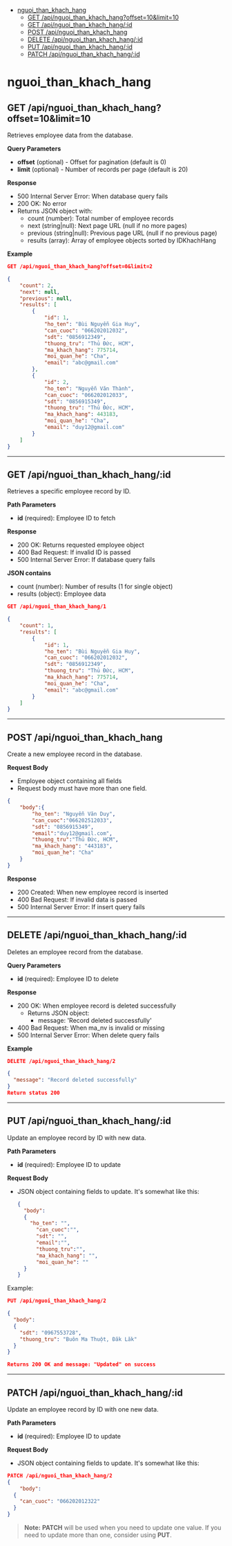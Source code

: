 - [nguoi\_than\_khach\_hang](#nguoi_than_khach_hang)
  - [GET /api/nguoi\_than\_khach\_hang?offset=10\&limit=10](#get-apinguoi_than_khach_hangoffset10limit10)
  - [GET /api/nguoi\_than\_khach\_hang/:id](#get-apinguoi_than_khach_hangid)
  - [POST /api/nguoi\_than\_khach\_hang](#post-apinguoi_than_khach_hang)
  - [DELETE /api/nguoi\_than\_khach\_hang/:id](#delete-apinguoi_than_khach_hangid)
  - [PUT /api/nguoi\_than\_khach\_hang/:id](#put-apinguoi_than_khach_hangid)
  - [PATCH /api/nguoi\_than\_khach\_hang/:id](#patch-apinguoi_than_khach_hangid)

# nguoi_than_khach_hang
## GET /api/nguoi_than_khach_hang?offset=10&limit=10

Retrieves employee data from the database.

**Query Parameters**

- **offset** (optional) - Offset for pagination (default is 0)
- **limit** (optional) - Number of records per page (default is 20)

**Response**

- 500 Internal Server Error: When database query fails
- 200 OK: No error
- Returns JSON object with:
  - count (number): Total number of employee records
  - next (string|null): Next page URL (null if no more pages)
  - previous (string|null): Previous page URL (null if no previous page)
  - results (array): Array of employee objects sorted by IDKhachHang

**Example**

```json
GET /api/nguoi_than_khach_hang?offset=0&limit=2

{
    "count": 2,
    "next": null,
    "previous": null,
    "results": [
        {
            "id": 1,
            "ho_ten": "Bùi Nguyễn Gia Huy",
            "can_cuoc": "066202012032",
            "sdt": "0856912349",
            "thuong_tru": "Thủ Đức, HCM",
            "ma_khach_hang": 775714,
            "moi_quan_he": "Cha",
            "email": "abc@gmail.com"
        },
        {
            "id": 2,
            "ho_ten": "Nguyễn Văn Thành",
            "can_cuoc": "066202012033",
            "sdt": "0856915349",
            "thuong_tru": "Thủ Đức, HCM",
            "ma_khach_hang": 443183,
            "moi_quan_he": "Cha",
            "email": "duy12@gmail.com"
        }
    ]
}
```

---

## GET /api/nguoi_than_khach_hang/:id

Retrieves a specific employee record by ID.

**Path Parameters**

- **id** (required): Employee ID to fetch

**Response**

- 200 OK: Returns requested employee object
- 400 Bad Request: If invalid ID is passed
- 500 Internal Server Error: If database query fails

**JSON contains**

- count (number): Number of results (1 for single object)
- results (object): Employee data

```json
GET /api/nguoi_than_khach_hang/1

{
    "count": 1,
    "results": [
        {
            "id": 1,
            "ho_ten": "Bùi Nguyễn Gia Huy",
            "can_cuoc": "066202012032",
            "sdt": "0856912349",
            "thuong_tru": "Thủ Đức, HCM",
            "ma_khach_hang": 775714,
            "moi_quan_he": "Cha",
            "email": "abc@gmail.com"
        }
    ]
}
```
---
## POST /api/nguoi_than_khach_hang

Create a new employee record in the database.

**Request Body**
- Employee object containing all fields
- Request body must have more than one field. 

```json
{
    "body":{
        "ho_ten": "Nguyễn Văn Duy",
        "can_cuoc":"066202512033",
        "sdt": "0856915349",
        "email":"duy12@gmail.com",
        "thuong_tru":"Thủ Đức, HCM",
        "ma_khach_hang": "443183",
        "moi_quan_he": "Cha"
    }
}
```

**Response**
- 200 Created: When new employee record is inserted
- 400 Bad Request: If invalid data is passed
- 500 Internal Server Error: If insert query fails
---

## DELETE /api/nguoi_than_khach_hang/:id

Deletes an employee record from the database.

**Query Parameters**

- **id** (required): Employee ID to delete

**Response**

- 200 OK: When employee record is deleted successfully
  - Returns JSON object:
    - message: 'Record deleted successfully'
- 400 Bad Request: When ma_nv is invalid or missing
- 500 Internal Server Error: When delete query fails

**Example**

```json
DELETE /api/nguoi_than_khach_hang/2

{
  "message": "Record deleted successfully"
}
Return status 200
```
---
## PUT /api/nguoi_than_khach_hang/:id
Update an employee record by ID with new data.

**Path Parameters**
- **id** (required): Employee ID to update

**Request Body**
- JSON object containing fields to update. It's somewhat like this:
  ```json
  {
    "body": 
    {
      "ho_ten": "",
        "can_cuoc":"",
        "sdt": "",
        "email":"",
        "thuong_tru":"",
        "ma_khach_hang": "",
        "moi_quan_he": ""
    }
  }
  ```
Example:
```json
PUT /api/nguoi_than_khach_hang/2

{
  "body": 
  {
    "sdt": "0967553728",
    "thuong_tru": "Buôn Ma Thuột, Đăk Lăk"
  }
}

Returns 200 OK and message: "Updated" on success
```

---
## PATCH /api/nguoi_than_khach_hang/:id

Update an employee record by ID with one new data.

**Path Parameters**
- **id** (required): Employee ID to update

**Request Body**
- JSON object containing fields to update. It's somewhat like this:

```json
PATCH /api/nguoi_than_khach_hang/2
{
    "body": 
  {
    "can_cuoc": "066202012322"
  }
}
  ```

>**Note:** **PATCH** will be used when you need to update one value. If you need to update more than one, consider using **PUT**.

